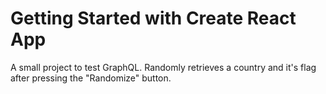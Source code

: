# Getting Started with Create React App

A small project to test GraphQL. 
Randomly retrieves a country and it's flag after pressing the "Randomize" button. 
